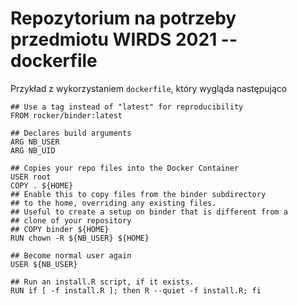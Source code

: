 # Repozytorium na potrzeby przedmiotu WIRDS 2021 -- dockerfile

Przykład z wykorzystaniem `dockerfile`, który wygląda następująco

```docker
## Use a tag instead of "latest" for reproducibility
FROM rocker/binder:latest

## Declares build arguments
ARG NB_USER
ARG NB_UID

## Copies your repo files into the Docker Container
USER root
COPY . ${HOME}
## Enable this to copy files from the binder subdirectory
## to the home, overriding any existing files.
## Useful to create a setup on binder that is different from a
## clone of your repository
## COPY binder ${HOME}
RUN chown -R ${NB_USER} ${HOME}

## Become normal user again
USER ${NB_USER}

## Run an install.R script, if it exists.
RUN if [ -f install.R ]; then R --quiet -f install.R; fi
```
